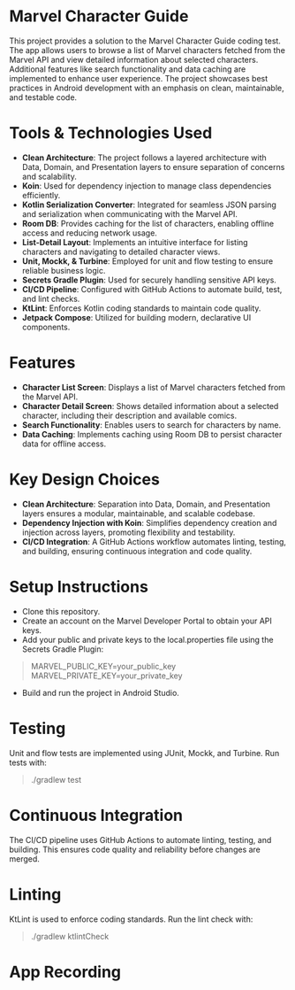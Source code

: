 # Marvel Character Guide
This project provides a solution to the Marvel Character Guide coding test. The app allows users to browse a list of Marvel characters fetched from the Marvel API and view detailed information about selected characters. Additional features like search functionality and data caching are implemented to enhance user experience. The project showcases best practices in Android development with an emphasis on clean, maintainable, and testable code.

# Tools & Technologies Used
- **Clean Architecture**: The project follows a layered architecture with Data, Domain, and Presentation layers to ensure separation of concerns and scalability.
- **Koin**: Used for dependency injection to manage class dependencies efficiently.
- **Kotlin Serialization Converter**: Integrated for seamless JSON parsing and serialization when communicating with the Marvel API.
- **Room DB**: Provides caching for the list of characters, enabling offline access and reducing network usage.
- **List-Detail Layout**: Implements an intuitive interface for listing characters and navigating to detailed character views.
- **Unit, Mockk, & Turbine**: Employed for unit and flow testing to ensure reliable business logic.
- **Secrets Gradle Plugin**: Used for securely handling sensitive API keys.
- **CI/CD Pipeline**: Configured with GitHub Actions to automate build, test, and lint checks.
- **KtLint**: Enforces Kotlin coding standards to maintain code quality.
- **Jetpack Compose**: Utilized for building modern, declarative UI components.

# Features
- **Character List Screen**: Displays a list of Marvel characters fetched from the Marvel API.
- **Character Detail Screen**: Shows detailed information about a selected character, including their description and available comics.
- **Search Functionality**: Enables users to search for characters by name.
- **Data Caching**: Implements caching using Room DB to persist character data for offline access.

# Key Design Choices
- **Clean Architecture**: Separation into Data, Domain, and Presentation layers ensures a modular, maintainable, and scalable codebase.
- **Dependency Injection with Koin**: Simplifies dependency creation and injection across layers, promoting flexibility and testability.
- **CI/CD Integration**: A GitHub Actions workflow automates linting, testing, and building, ensuring continuous integration and code quality.

# Setup Instructions
- Clone this repository.
- Create an account on the Marvel Developer Portal to obtain your API keys.
- Add your public and private keys to the local.properties file using the Secrets Gradle Plugin:
> MARVEL_PUBLIC_KEY=your_public_key
> MARVEL_PRIVATE_KEY=your_private_key
- Build and run the project in Android Studio.

# Testing
Unit and flow tests are implemented using JUnit, Mockk, and Turbine.
Run tests with:
> ./gradlew test

# Continuous Integration
The CI/CD pipeline uses GitHub Actions to automate linting, testing, and building. This ensures code quality and reliability before changes are merged.

# Linting
KtLint is used to enforce coding standards. Run the lint check with:
> ./gradlew ktlintCheck

# App Recording